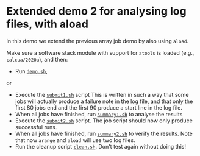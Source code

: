 # Extended demo 2 for analysing log files, with aload

In this demo we extend the previous array job demo by also using
``aload``.

Make sure a software stack module with support for ``atools`` is loaded
(e.g., ``calcua/2020a``), and then:

  * Run [``demo.sh``](demo.sh),

or

  * Execute the [``submit1.sh``](submit1.sh) script
    This is written in such a way that some jobs will actually produce a failure
    note in the log file, and that only the first 80 jobs end and the first 90
    produce a start line in the log file.
  * When all jobs have finished, run [``summary1.sh``](summary1.sh)
    to analyse the results
  * Execute the [``submit2.sh``](submit2.sh) script.
    The job script should now only produce successful runs.
  * When all jobs have finished, run [``summary2.sh``](summary2.sh)
    to verify the results.
    Note that now ``arange`` and ``aload`` will use two log files.
  * Run the cleanup script [``clean.sh``](clean.sh).
    Don't test again without doing this!
